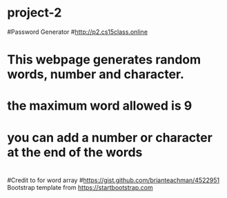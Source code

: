 # project-2
#Password Generator
#http://p2.cs15class.online
# This webpage generates random words, number and character.
# the maximum word allowed is 9
# you can  add a number  or character at the end of the words
#
#Credit to  for word array
#https://gist.github.com/brianteachman/4522951
Bootstrap template from https://startbootstrap.com
